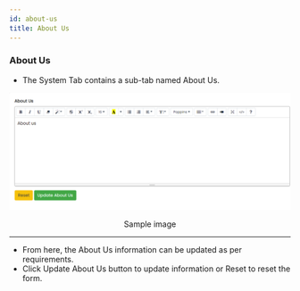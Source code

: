```yaml
---
id: about-us
title: About Us
---
```


### About Us

- <span class="text-success">The System Tab contains a sub-tab named About Us.</span>

![About Us](../../../static/backend/img/about_us.jpg)
<p align="center">Sample image</p>

---

- <span class="text-danger">From here, the About Us information can be updated as per requirements.</span>
- <span class="text-danger">Click Update About Us button to update information or Reset to reset the form.</span>
